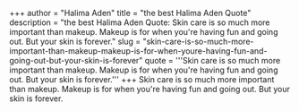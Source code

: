 +++
author = "Halima Aden"
title = "the best Halima Aden Quote"
description = "the best Halima Aden Quote: Skin care is so much more important than makeup. Makeup is for when you're having fun and going out. But your skin is forever."
slug = "skin-care-is-so-much-more-important-than-makeup-makeup-is-for-when-youre-having-fun-and-going-out-but-your-skin-is-forever"
quote = '''Skin care is so much more important than makeup. Makeup is for when you're having fun and going out. But your skin is forever.'''
+++
Skin care is so much more important than makeup. Makeup is for when you're having fun and going out. But your skin is forever.
